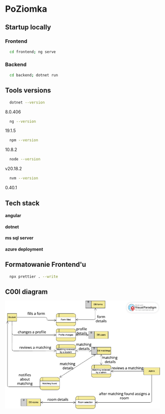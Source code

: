 # PoZiomka

## Startup locally

### Frontend

```sh
  cd frontend; ng serve
```

### Backend

```sh
  cd backend; dotnet run
```

## Tools versions

```sh
  dotnet --version
```

8.0.406

```sh
  ng --version
```

19.1.5

```sh
  npm --version
```

10.8.2

```sh
  node --version
```

v20.18.2

```sh
  nvm --version
```

0.40.1

## Tech stack
#### angular
#### dotnet
#### ms sql server
#### azure deployment

## Formatowanie Frontend'u

```sh
  npx prettier . --write
```

## C00l diagram
![data flow diagram](super_diagram_bombka.png)

